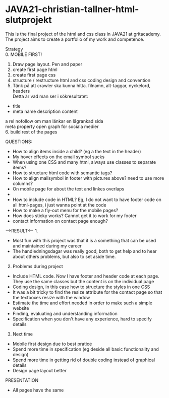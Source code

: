 # JAVA21-christian-tallner-html-slutprojekt  
This is the final project of the html and css class in JAVA21 at gritacademy.  
The project aims to create a portfolio of my work and competence.  
  
Strategy  
0. MOBILE FIRST!
1. Draw page layout. Pen and paper  
2. create first page html  
3. create first page css  
4. structure / restructure html and css coding design and convention  
5. Tänk på att crawler ska kunna hitta. filnamn, alt-taggar, nyckelord, headers  
Detta är vad man ser i sökresultatet:  
- title  
- meta name description content  
  
a rel nofollow om man länkar en lågrankad sida  
meta property open graph för sociala medier  
6. build rest of the pages  
  
  
QUESTIONS:
- How to align items inside a child? (eg a the text in the header)  
- My hover effects on the email symbol sucks  
- When using one CSS and many html, always use classes to separate items?  
- How to structure html code with semantic tags?  
- How to align mailsymbol in footer with pictures above? need to use more columns? 
- On mobile page for about the text and linkes overlaps
-
- How to include code in HTML? Eg, I do not want to have footer code on all html-pages, i just wanna point at the code
- How to make a fly-out menu for the mobile pages?
- How does sticky works? Cannot get it to work for my footer
- contact information on contact page enough?


-->RESULT<--
1. 
- Most fun with this project was that it is a something that can be used and maintained during my career
- The handledningsdagar was really good, both to get help and to hear about others problems, but also to set aside time.

2. Problems during project
- Include HTML code. Now I have footer and header code at each page. They use the same classes but the content is on the individual page
- Coding design, in this case how to structure the styles in one CSS
- It was a bit tricky to find the resize attribute for the contact page so that the textboxes resize with the window
- Estimate the time and effort needed in order to make such a simple website
- Finding, evaluating and understanding information
- Specification when you don't have any experience, hard to specify details

3. Next time
- Mobile first design due to best pratice
- Spend more time in specification (eg deside all basic functionality and design)
- Spend more time in getting rid of double coding instead of graphical details
- Design page layout better


PRESENTATION
- All pages have the same 